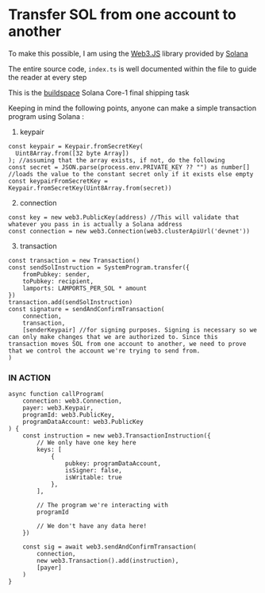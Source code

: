 # Transfer SOL from one account to another

To make this possible, I am using the [Web3.JS](https://docs.solana.com/developing/clients/javascript-api) library provided by [Solana](https://solana.com/)

The entire source code, `index.ts` is well documented within the file to guide the reader at every step

This is the [buildspace](https://buildspace.so/) Solana Core-1 final shipping task

Keeping in mind the following points, anyone can make a simple transaction program using Solana :

1. keypair

```
const keypair = Keypair.fromSecretKey(
  Uint8Array.from([32 byte Array])
); //assuming that the array exists, if not, do the following
const secret = JSON.parse(process.env.PRIVATE_KEY ?? "") as number[] //loads the value to the constant secret only if it exists else empty
const keypairFromSecretKey = Keypair.fromSecretKey(Uint8Array.from(secret))
```

2. connection

```
const key = new web3.PublicKey(address) //This will validate that whatever you pass in is actually a Solana address
const connection = new web3.Connection(web3.clusterApiUrl('devnet'))
```

3. transaction

```
const transaction = new Transaction()
const sendSolInstruction = SystemProgram.transfer({
    fromPubkey: sender,
    toPubkey: recipient,
    lamports: LAMPORTS_PER_SOL * amount
})
transaction.add(sendSolInstruction)
const signature = sendAndConfirmTransaction(
    connection,
    transaction,
    [senderKeypair] //for signing purposes. Signing is necessary so we can only make changes that we are authorized to. Since this transaction moves SOL from one account to another, we need to prove that we control the account we're trying to send from.
)
```


### IN ACTION ###

```
async function callProgram(
    connection: web3.Connection,
    payer: web3.Keypair,
    programId: web3.PublicKey,
    programDataAccount: web3.PublicKey
) {
    const instruction = new web3.TransactionInstruction({
        // We only have one key here
        keys: [
            {
                pubkey: programDataAccount,
                isSigner: false,
                isWritable: true
            },
        ],
        
        // The program we're interacting with
        programId
        
        // We don't have any data here!
    })

    const sig = await web3.sendAndConfirmTransaction(
        connection,
        new web3.Transaction().add(instruction),
        [payer]
    )
}
```

